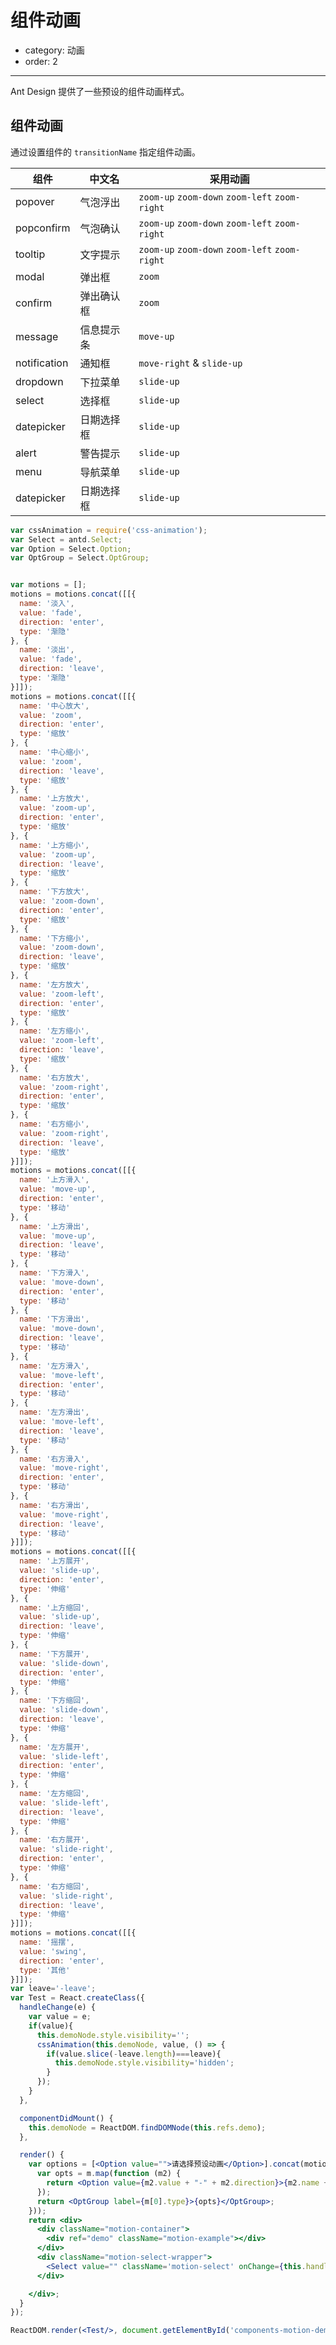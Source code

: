 # 组件动画

- category: 动画
- order: 2

---

Ant Design 提供了一些预设的组件动画样式。

<div id="components-motion-demo-basic"></div>

## 组件动画

通过设置组件的 `transitionName` 指定组件动画。

| 组件         | 中文名              | 采用动画                                        |
|--------------|---------------------|-------------------------------------------------|
| popover      | 气泡浮出            | `zoom-up` `zoom-down` `zoom-left` `zoom-right`  |
| popconfirm   | 气泡确认            | `zoom-up` `zoom-down` `zoom-left` `zoom-right`  |
| tooltip      | 文字提示            | `zoom-up` `zoom-down` `zoom-left` `zoom-right`  |
| modal        | 弹出框              | `zoom`                                          |
| confirm      | 弹出确认框          | `zoom`                                          |
| message      | 信息提示条          | `move-up`                                       |
| notification | 通知框              | `move-right` & `slide-up`                       |
| dropdown     | 下拉菜单            | `slide-up`                                      |
| select       | 选择框              | `slide-up`                                      |
| datepicker   | 日期选择框          | `slide-up`                                      |
| alert        | 警告提示            | `slide-up`                                      |
| menu         | 导航菜单            | `slide-up`                                      |
| datepicker   | 日期选择框          | `slide-up`                                      |


`````jsx
var cssAnimation = require('css-animation');
var Select = antd.Select;
var Option = Select.Option;
var OptGroup = Select.OptGroup;


var motions = [];
motions = motions.concat([[{
  name: '淡入',
  value: 'fade',
  direction: 'enter',
  type: '渐隐'
}, {
  name: '淡出',
  value: 'fade',
  direction: 'leave',
  type: '渐隐'
}]]);
motions = motions.concat([[{
  name: '中心放大',
  value: 'zoom',
  direction: 'enter',
  type: '缩放'
}, {
  name: '中心缩小',
  value: 'zoom',
  direction: 'leave',
  type: '缩放'
}, {
  name: '上方放大',
  value: 'zoom-up',
  direction: 'enter',
  type: '缩放'
}, {
  name: '上方缩小',
  value: 'zoom-up',
  direction: 'leave',
  type: '缩放'
}, {
  name: '下方放大',
  value: 'zoom-down',
  direction: 'enter',
  type: '缩放'
}, {
  name: '下方缩小',
  value: 'zoom-down',
  direction: 'leave',
  type: '缩放'
}, {
  name: '左方放大',
  value: 'zoom-left',
  direction: 'enter',
  type: '缩放'
}, {
  name: '左方缩小',
  value: 'zoom-left',
  direction: 'leave',
  type: '缩放'
}, {
  name: '右方放大',
  value: 'zoom-right',
  direction: 'enter',
  type: '缩放'
}, {
  name: '右方缩小',
  value: 'zoom-right',
  direction: 'leave',
  type: '缩放'
}]]);
motions = motions.concat([[{
  name: '上方滑入',
  value: 'move-up',
  direction: 'enter',
  type: '移动'
}, {
  name: '上方滑出',
  value: 'move-up',
  direction: 'leave',
  type: '移动'
}, {
  name: '下方滑入',
  value: 'move-down',
  direction: 'enter',
  type: '移动'
}, {
  name: '下方滑出',
  value: 'move-down',
  direction: 'leave',
  type: '移动'
}, {
  name: '左方滑入',
  value: 'move-left',
  direction: 'enter',
  type: '移动'
}, {
  name: '左方滑出',
  value: 'move-left',
  direction: 'leave',
  type: '移动'
}, {
  name: '右方滑入',
  value: 'move-right',
  direction: 'enter',
  type: '移动'
}, {
  name: '右方滑出',
  value: 'move-right',
  direction: 'leave',
  type: '移动'
}]]);
motions = motions.concat([[{
  name: '上方展开',
  value: 'slide-up',
  direction: 'enter',
  type: '伸缩'
}, {
  name: '上方缩回',
  value: 'slide-up',
  direction: 'leave',
  type: '伸缩'
}, {
  name: '下方展开',
  value: 'slide-down',
  direction: 'enter',
  type: '伸缩'
}, {
  name: '下方缩回',
  value: 'slide-down',
  direction: 'leave',
  type: '伸缩'
}, {
  name: '左方展开',
  value: 'slide-left',
  direction: 'enter',
  type: '伸缩'
}, {
  name: '左方缩回',
  value: 'slide-left',
  direction: 'leave',
  type: '伸缩'
}, {
  name: '右方展开',
  value: 'slide-right',
  direction: 'enter',
  type: '伸缩'
}, {
  name: '右方缩回',
  value: 'slide-right',
  direction: 'leave',
  type: '伸缩'
}]]);
motions = motions.concat([[{
  name: '摇摆',
  value: 'swing',
  direction: 'enter',
  type: '其他'
}]]);
var leave='-leave';
var Test = React.createClass({
  handleChange(e) {
    var value = e;
    if(value){
      this.demoNode.style.visibility='';
      cssAnimation(this.demoNode, value, () => {
        if(value.slice(-leave.length)===leave){
          this.demoNode.style.visibility='hidden';
        }
      });
    }
  },

  componentDidMount() {
    this.demoNode = ReactDOM.findDOMNode(this.refs.demo);
  },

  render() {
    var options = [<Option value="">请选择预设动画</Option>].concat(motions.map(function (m) {
      var opts = m.map(function (m2) {
        return <Option value={m2.value + "-" + m2.direction}>{m2.name + " " + m2.value}</Option>
      });
      return <OptGroup label={m[0].type}>{opts}</OptGroup>;
    }));
    return <div>
      <div className="motion-container">
        <div ref="demo" className="motion-example"></div>
      </div>
      <div className="motion-select-wrapper">
        <Select value="" className='motion-select' onChange={this.handleChange}>{options}</Select>
      </div>

    </div>;
  }
});

ReactDOM.render(<Test/>, document.getElementById('components-motion-demo-basic'));
`````

<style>
.motion-container {
  height: 190px;
  line-height: 190px;
  text-align: center;
  margin-bottom: 20px;
}
.motion-example {
  width: 180px;
  height: 180px;
  line-height: 180px;
  font-size: 18px;
  color: #fff;
  text-align: center;
  display: inline-block !important;
  border-radius: 8px;
  font-weight: bold;
  background: url(https://t.alipayobjects.com/images/rmsweb/T1B9hfXcdvXXXXXXXX.svg) center/230px;
}
.motion-select-wrapper{
  text-align: center;
}
.motion-select {
  text-align:left;
  width:180px;
}
</style>

